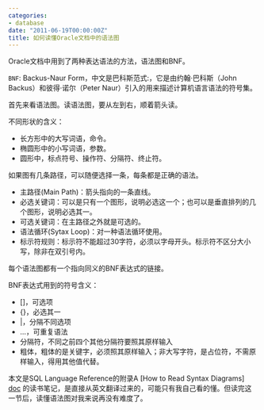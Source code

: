 ```yaml
---
categories:
- database
date: "2011-06-19T00:00:00Z"
title: 如何读懂Oracle文档中的语法图
---
```


Oracle文档中用到了两种表达语法的方法，语法图和BNF。

`BNF`: Backus-Naur Form，中文是巴科斯范式:，它是由约翰·巴科斯（John Backus）和彼得·诺尔（Peter Naur）引入的用来描述计算机语言语法的符号集。

首先来看语法图。读语法图，要从左到右，顺着箭头读。

不同形状的含义：

* 长方形中的大写词语，命令。
* 椭圆形中的小写词语，参数。
* 圆形中，标点符号、操作符、分隔符、终止符。

如果图有几条路径，可以随便选择一条，每条都是正确的语法。

* 主路径(Main Path)：箭头指向的一条直线。
* 必选关键词：可以是只有一个图形，说明必选这一个；也可以是垂直排列的几个图形，说明必选其一。
* 可选关键词：在主路径之外就是可选的。
* 语法循环(Sytax Loop)：对一种语法循环使用。
* 标示符规则：标示符不能超过30字符，必须以字母开头。标示符不区分大小写，除非在双引号内。

每个语法图都有一个指向同义的BNF表达式的链接。

BNF表达式用到的符号含义：

* []，可选项
* {}，必选其一
* |，分隔不同选项
* ...，可重复语法
* 分隔符，不同之前四个其他分隔符要照其原样输入
* 粗体，粗体的是关键字，必须照其原样输入；非大写字符，是占位符，不需原样输入，得用其他值代替。

本文是SQL Language Reference的附录A [How to Read Syntax Diagrams] [doc] 的读书笔记，是直接从英文翻译过来的，可能只有我自己看的懂。但读完这一节后，读懂语法图对我来说再没有难度了。

[doc]: http://download.oracle.com/docs/cd/E11882_01/server.112/e17118/ap_syntx.htm

